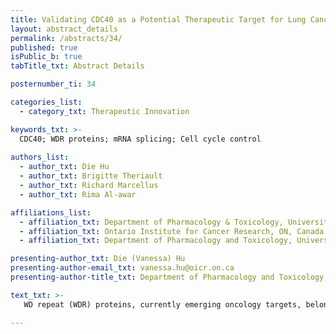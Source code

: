 ```yaml
---
title: Validating CDC40 as a Potential Therapeutic Target for Lung Cancer
layout: abstract_details
permalink: /abstracts/34/
published: true
isPublic_b: true
tabTitle_txt: Abstract Details

posternumber_ti: 34

categories_list: 
  - category_txt: Therapeutic Innovation

keywords_txt: >-
  CDC40; WDR proteins; mRNA splicing; Cell cycle control
  
authors_list:
  - author_txt: Die Hu
  - author_txt: Brigitte Theriault
  - author_txt: Richard Marcellus
  - author_txt: Rima Al-awar

affiliations_list:
  - affiliation_txt: Department of Pharmacology & Toxicology, University of Toronto
  - affiliation_txt: Ontario Institute for Cancer Research, ON, Canada
  - affiliation_txt: Department of Pharmacology and Toxicology, University of Toronto

presenting-author_txt: Die (Vanessa) Hu
presenting-author-email_txt: vanessa.hu@oicr.on.ca
presenting-author-title_txt: Department of Pharmacology and Toxicology, University of Toronto, ON, Canada;  Ontario Institute for Cancer Research, ON, Canada; Graduate Student

text_txt: >-
   WD repeat (WDR) proteins, currently emerging oncology targets, belong to a large conserved family involved in cancer-associated pathways by acting as scaffolds for multi-protein complexes essential for cancer cell survival. According to recent genome-wide shRNA dropout screens, the WDR protein Cell Division Cycle 40 (CDC40) was identified to be crucial for the growth of lung cancer cell. Although CDC40 appears to be involved in both spliceosome C complex formation and cell cycle control, its exact mechanism(s) remain unknown. To validate the essentiality of CDC40 in lung cancer cell line growth and survival, a lentivirus-based, doxycycline-inducible shRNA system was delivered into lung cancer lines. We observed CDC40 protein knockdown as soon as 24h after shCDC40 induction, followed by a G2/M cell cycle arrest at 48h. This led to Caspase 3/7 activation and an anti-proliferative phenotype at 72h. Localization of CDC40 within the spliceosome C complexes suggests a crucial role in mRNA splicing. However, CDC40 knockdown does not alter the stress-induced splicing of the XBP1 gene, suggesting potential selectivity in CDC40-induced splicing mechanisms. These results indicate the importance of CDC40 for lung cancer cell growth and survival, and points to a need for further investigation into how CDC40 participates in splicing activity (i.e. constitutive and/or alternative splicing) as well as cell cycle progression, which could lead CDC40 to a therapeutic target for lung cancer.

---
```

